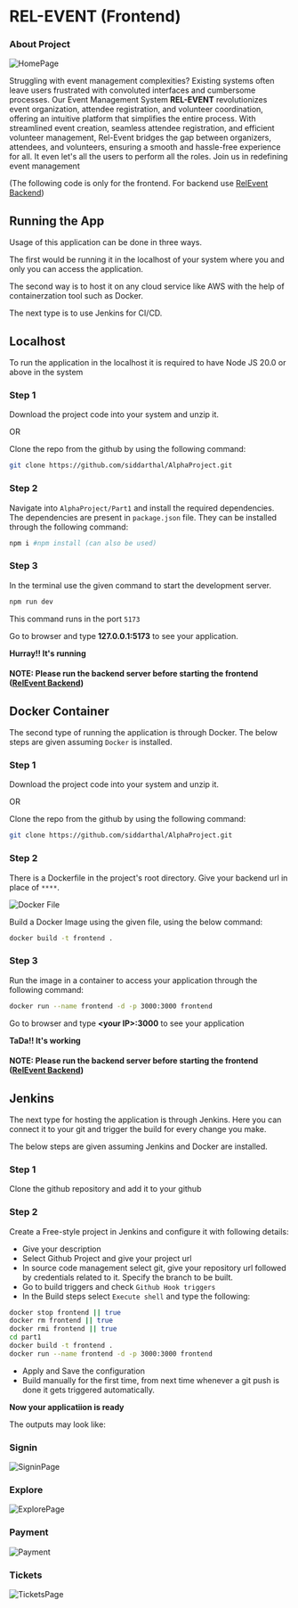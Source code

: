 # REL-EVENT (Frontend)
### About Project
![HomePage](imgs/HomePage.jpeg "This is Home Page")

Struggling with event management complexities? Existing systems often leave users frustrated with convoluted interfaces and cumbersome processes. Our Event Management System __REL-EVENT__ revolutionizes event organization, attendee registration, and volunteer coordination, offering an intuitive platform that simplifies the entire process. With streamlined event creation, seamless attendee registration, and efficient volunteer management, Rel-Event bridges the gap between organizers, attendees, and volunteers, ensuring a smooth and hassle-free experience for all. It even let's all the users to perform all the roles. Join us in redefining event management

(The following code is only for the frontend. For backend use [RelEvent Backend](https://github.com/Anirudh-B-Mitta/rel_event.git))

## Running the App
<p>Usage of this application can be done in three ways.</p>
<p>The first would be running it in the localhost of your system where you and only you can access the application.</p>
<p>The second way is to host it on any cloud service like AWS with the help of containerzation tool such as Docker.</p>
<p>The next type is to use Jenkins for CI/CD.</p>

## Localhost
<p>To run the application in the localhost it is required to have Node JS 20.0 or above in the system</p>

### Step 1
<p>Download the project code into your system and unzip it.</p>
<p>OR</p>
<p>Clone the repo from the github by using the following command:</p>

```bash
git clone https://github.com/siddarthal/AlphaProject.git
```

### Step 2
Navigate into `AlphaProject/Part1` and install the required dependencies. The dependencies are present in `package.json` file. They can be installed through the following command:
```sh
npm i #npm install (can also be used)
```

### Step 3
In the terminal use the given command to start the development server.
```sh
npm run dev
```

This command runs in the port `5173`

Go to browser and type __127.0.0.1:5173__ to see your application.

__Hurray!! It's running__

#### NOTE: Please run the backend server before starting the frontend ([RelEvent Backend](https://github.com/Anirudh-B-Mitta/rel_event.git))

## Docker Container
The second type of running the application is through Docker. The below steps are given assuming `Docker` is installed.

### Step 1
<p>Download the project code into your system and unzip it.</p>
<p>OR</p>
<p>Clone the repo from the github by using the following command:</p>

```bash
git clone https://github.com/siddarthal/AlphaProject.git
```

### Step 2
There is a Dockerfile in the project's root directory. Give your backend url in place of `****`.

 ![Docker File](imgs/env.png "This is Docker file")

 Build a Docker Image using the given file, using the below command:
```sh
docker build -t frontend .
```
### Step 3
Run the image in a container to access your application through the following command:
```sh
docker run --name frontend -d -p 3000:3000 frontend
```

Go to browser and type __\<your IP>:3000__ to see your application

__TaDa!! It's working__

#### NOTE: Please run the backend server before starting the frontend ([RelEvent Backend](https://github.com/Anirudh-B-Mitta/rel_event.git))

## Jenkins
The next type for hosting the application is through Jenkins. Here you can connect it to your git and trigger the build for every change you make.

The below steps are given assuming Jenkins and Docker are installed.

### Step 1
Clone the github repository and add it to your github

### Step 2
Create a Free-style project in Jenkins and configure it with following details:
- Give your description
- Select Github Project and give your project url
- In source code management select git, give your repository url followed by credentials related to it. Specify the branch to be built.
- Go to build triggers and check `Github Hook triggers`
- In the Build steps select `Execute shell` and type the following:
```sh
docker stop frontend || true
docker rm frontend || true
docker rmi frontend || true
cd part1
docker build -t frontend .
docker run --name frontend -d -p 3000:3000 frontend
```
- Apply and Save the configuration
- Build manually for the first time, from next time whenever a git push is done it gets triggered automatically.

__Now your applicatiion is ready__

The outputs may look like:

### Signin
![SigninPage](imgs/Signin.png "This is signin Page")

### Explore
![ExplorePage](imgs/Explore.png "This is Explore Page")

### Payment
![Payment](imgs/Payment.png "This is Payment popup")

### Tickets
![TicketsPage](imgs/Tickets.png "This is Tickets Page")